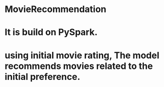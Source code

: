# MovieRecommendation
# It is build on PySpark.
# using initial movie rating, The model recommends movies related to the initial preference.


